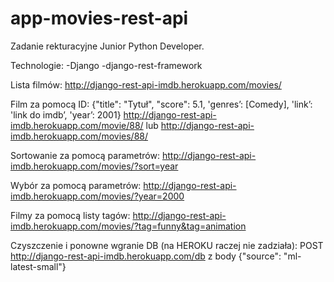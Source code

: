 # app-movies-rest-api

Zadanie rekturacyjne Junior Python Developer.

Technologie:
-Django
-django-rest-framework


Lista filmów:
http://django-rest-api-imdb.herokuapp.com/movies/

Film za pomocą ID:  {"title": "Tytuł", "score": 5.1, 'genres’: [Comedy], 'link’: 'link do imdb’, 'year’: 2001}
http://django-rest-api-imdb.herokuapp.com/movie/88/
lub 
http://django-rest-api-imdb.herokuapp.com/movies/88/

Sortowanie za pomocą parametrów:
http://django-rest-api-imdb.herokuapp.com/movies/?sort=year

Wybór za pomocą parametrów:
http://django-rest-api-imdb.herokuapp.com/movies/?year=2000

Filmy za pomocą listy tagów:
http://django-rest-api-imdb.herokuapp.com/movies/?tag=funny&tag=animation

Czyszczenie i ponowne wgranie DB (na HEROKU raczej nie zadziała):
POST http://django-rest-api-imdb.herokuapp.com/db z body {"source": "ml-latest-small"}
